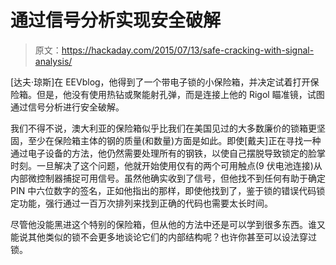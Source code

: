 # 通过信号分析实现安全破解

> 原文：<https://hackaday.com/2015/07/13/safe-cracking-with-signal-analysis/>

[达夫·琼斯]在 EEVblog，他得到了一个带电子锁的小保险箱，并决定试着打开保险箱。但是，他没有使用热钻或聚能射孔弹，而是连接上他的 Rigol 瞄准镜，试图通过信号分析进行安全破解。

我们不得不说，澳大利亚的保险箱似乎比我们在美国见过的大多数廉价的锁箱更坚固，至少在保险箱主体的钢的质量(和数量)方面是如此。即使[戴夫]正在寻找一种通过电子设备的方法，他仍然需要处理所有的钢铁，以使自己摆脱导致锁定的脸掌时刻。一旦解决了这个问题，他就开始使用仅有的两个可用触点(9 伏电池连接)从内部微控制器捕捉可用信号。虽然他确实收到了信号，但他找不到任何有助于确定 PIN 中六位数字的签名，正如他指出的那样，即使他找到了，鉴于锁的错误代码锁定功能，强行通过一百万次排列来找到正确的代码也需要太长时间。

尽管他没能黑进这个特别的保险箱，但从他的方法中还是可以学到很多东西。谁又能说其他类似的锁不会更多地谈论它们的内部结构呢？也许你甚至可以设法穿过锁。